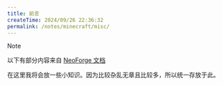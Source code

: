 ```yaml
---
title: 前言
createTime: 2024/09/26 22:36:32
permalink: /notes/minecraft/misc/
---
```


> [!note]
>
> 以下有部分内容来自 [NeoForge 文档](https://docs.neoforged.net/docs/gettingstarted/)

在这里我将会放一些小知识。因为比较杂乱无章且比较多，所以统一存放于此。
